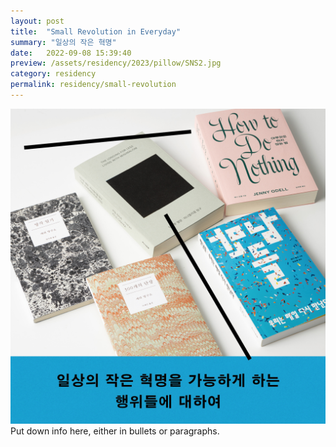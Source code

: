 ```yaml
---
layout: post
title:  "Small Revolution in Everyday"
summary: "일상의 작은 혁명"
date:   2022-09-08 15:39:40
preview: /assets/residency/2023/pillow/SNS2.jpg
category: residency
permalink: residency/small-revolution
---
```


![Picture 1](/assets/residency/2023/pillow/SNS2.jpg)
Put down info here, either in bullets or paragraphs.
